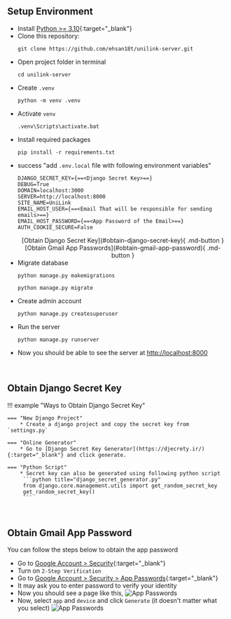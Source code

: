 ## Setup Environment
 - Install [Python >= 3.10](https://www.python.org/downloads/release/python-3100/){:target="_blank"}
 - Clone this repository: 
    ```
    git clone https://github.com/ehsan18t/unilink-server.git
    ```
 - Open project folder in terminal
    ```
    cd unilink-server
    ```
 - Create `.venv` 
    ```
    python -m venv .venv
    ```
 - Activate `venv` 
    ```
    .venv\Scripts\activate.bat
    ```
 - Install required packages
    ```
    pip install -r requirements.txt
    ```
 - success "add `.env.local` file with following environment variables"
   ```.env title=".env.local"
   DJANGO_SECRET_KEY={==<Django Secret Key>==}
   DEBUG=True
   DOMAIN=localhost:3000
   SERVER=http://localhost:8000
   SITE_NAME=UniLink
   EMAIL_HOST_USER={==<Email That will be responsible for sending emails>==}
   EMAIL_HOST_PASSWORD={==<App Password of the Email>==}
   AUTH_COOKIE_SECURE=False
   ```
      <center> [Obtain Django Secret Key](#obtain-django-secret-key){ .md-button } <gap-l> [Obtain Gmail App Passwords](#obtain-gmail-app-password){ .md-button } </gap-l> </center>
 - Migrate database
    ```
    python manage.py makemigrations
    ```
    ```
    python manage.py migrate
    ```
 - Create admin account
    ```
    python manage.py createsuperuser
    ```
 - Run the server
    ```
    python manage.py runserver
    ```
 - Now you should be able to see the server at [http://localhost:8000](http://localhost:8000)

<br>

## Obtain Django Secret Key

!!! example "Ways to Obtain Django Secret Key"

    === "New Django Project"
        * Create a django project and copy the secret key from `settings.py`

    === "Online Generator"
        * Go to [Django Secret Key Generator](https://djecrety.ir/){:target="_blank"} and click generate.

    === "Python Script"
        * Secret key can also be generated using following python script
         ```python title="django_secret_generator.py"
         from django.core.management.utils import get_random_secret_key
         get_random_secret_key()
         ```

<br>

## Obtain Gmail App Password
You can follow the steps below to obtain the app password

   - Go to [Google Account > Security](https://myaccount.google.com/security){:target="_blank"}
   - Turn on `2-Step Verification`
   - Go to [Google Account > Security > App Passwords](https://myaccount.google.com/apppasswords){:target="_blank"}
   - It may ask you to enter password to verify your identity
   - Now you should see a page like this,
   ![App Passwords](/assets/uploads/images/App_Passwords.png)
   - Now, select `app` and `device` and click `Generate` (it doesn't matter what you select)
   ![App Passwords](/assets/uploads/images/App_Passwords_2.png)
